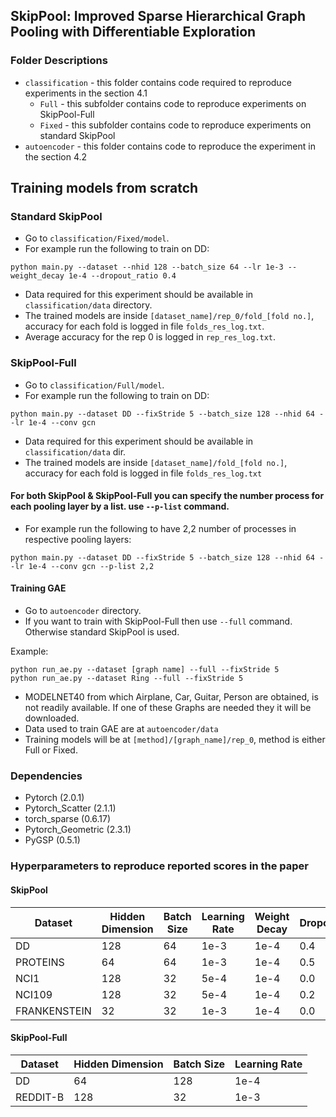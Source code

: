 ## SkipPool: Improved Sparse Hierarchical Graph Pooling with Differentiable Exploration

### Folder Descriptions

* `classification` - this folder contains code required to reproduce experiments in the section 4.1
  * `Full` - this subfolder contains code to reproduce experiments on SkipPool-Full
  * `Fixed` - this subfolder contains code to reproduce experiments on standard SkipPool
* `autoencoder` - this folder contains code to reproduce the experiment in the section 4.2 

## Training models from scratch
### Standard SkipPool

* Go to `classification/Fixed/model`.
* For example run the following to train on DD:
```
python main.py --dataset --nhid 128 --batch_size 64 --lr 1e-3 --weight_decay 1e-4 --dropout_ratio 0.4
```
* Data required for this experiment should be available in `classification/data` directory.
* The trained models are inside `[dataset_name]/rep_0/fold_[fold no.]`, accuracy for each fold is logged in file `folds_res_log.txt`.
* Average accuracy for the rep 0 is logged in `rep_res_log.txt`.


### SkipPool-Full 

* Go to `classification/Full/model`.
* For example run the following to train on DD:
```
python main.py --dataset DD --fixStride 5 --batch_size 128 --nhid 64 --lr 1e-4 --conv gcn
```
* Data required for this experiment should be available in `classification/data` dir.
* The trained models are inside `[dataset_name]/fold_[fold no.]`, accuracy for each fold is logged in file `folds_res_log.txt`

#### For both SkipPool & SkipPool-Full you can specify the number process for each pooling layer by a list. use `--p-list` command. 

* For example run the following to have 2,2 number of processes in respective pooling layers:
```
python main.py --dataset DD --fixStride 5 --batch_size 128 --nhid 64 --lr 1e-4 --conv gcn --p-list 2,2
```

#### Training GAE
* Go to  `autoencoder` directory.
* If you want to train with SkipPool-Full then use `--full` command. Otherwise standard SkipPool is used.

Example:
```
python run_ae.py --dataset [graph name] --full --fixStride 5
python run_ae.py --dataset Ring --full --fixStride 5
```
* MODELNET40 from which Airplane, Car, Guitar, Person are obtained, is not readily available. If one of these Graphs are needed they it will be downloaded.
* Data used to train GAE are at `autoencoder/data`
* Training models will be at `[method]/[graph_name]/rep_0`, method is either Full or Fixed. 

### Dependencies

- Pytorch (2.0.1)
- Pytorch_Scatter (2.1.1)
- torch_sparse (0.6.17)
- Pytorch_Geometric (2.3.1)
- PyGSP (0.5.1)


### Hyperparameters to reproduce reported scores in the paper

#### SkipPool

| Dataset | Hidden Dimension | Batch Size | Learning Rate | Weight Decay | Dropout 
|---|---|---|---|---|---|
| DD | 128 | 64 | 1e-3 | 1e-4 | 0.4
| PROTEINS | 64 | 64 | 1e-3 | 1e-4 | 0.5
| NCI1 | 128 | 32 | 5e-4 | 1e-4 | 0.0
| NCI109 | 128 | 32 | 5e-4 | 1e-4 | 0.2
| FRANKENSTEIN | 32 | 32 | 1e-3 | 1e-4 | 0.0

#### SkipPool-Full

| Dataset | Hidden Dimension | Batch Size | Learning Rate |
|---|---|---|---|
| DD | 64 | 128 | 1e-4 |
| REDDIT-B | 128 | 32 | 1e-3 |
